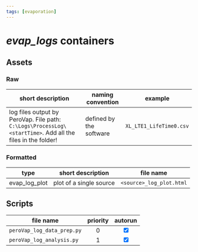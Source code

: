 ```yaml
---
tags: [evaporation]
---
```

# *evap_logs* containers

## Assets
### Raw

| short description                                                                                          | naming convention       | example                 |
| ---------------------------------------------------------------------------------------------------------- | ----------------------- | ----------------------- |
| log files output by PeroVap. File path: `C:\Logs\ProcessLog\<startTime>`. Add all the files in the folder! | defined by the software | `XL_LTE1_LifeTime0.csv` |

### Formatted

| type          | short description       | file name                |
| ------------- | ----------------------- | ------------------------ |
| evap_log_plot | plot of a single source | `<source>_log_plot.html` | 

## Scripts

| file name                   | priority |             autorun             |
| --------------------------- |:--------:|:-------------------------------:|
| `peroVap_log_data_prep.py` |    0     | <input type="checkbox" checked> |
| `peroVap_log_analysis.py`    |    1     | <input type="checkbox" checked> |
